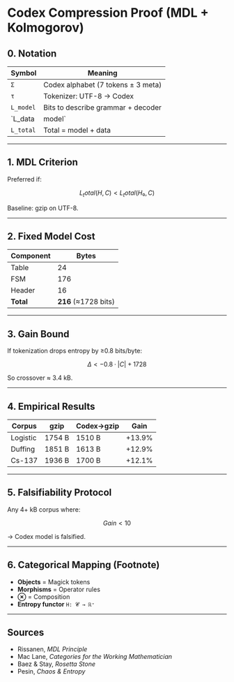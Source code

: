 
# Codex Compression Proof (MDL + Kolmogorov)

## 0. Notation
| Symbol | Meaning |
|--------|---------|
| `Σ` | Codex alphabet (7 tokens ± 3 meta) |
| `τ` | Tokenizer: UTF-8 → Codex |
| `L_model` | Bits to describe grammar + decoder |
| `L_data | model` | Bits for corpus after encoding |
| `L_total` | Total = model + data |

---

## 1. MDL Criterion
Preferred if:
```math
L_total(H, C) < L_total(H₀, C)
```
Baseline: gzip on UTF-8.

---

## 2. Fixed Model Cost
| Component | Bytes |
|-----------|-------|
| Table     | 24    |
| FSM       | 176   |
| Header    | 16    |
| **Total** | **216** (≈1728 bits)

---

## 3. Gain Bound
If tokenization drops entropy by ≥0.8 bits/byte:
```math
Δ < -0.8·|C| + 1728
```
So crossover ≈ 3.4 kB.

---

## 4. Empirical Results

| Corpus | gzip | Codex→gzip | Gain |
|--------|------|------------|------|
| Logistic | 1754 B | 1510 B | +13.9% |
| Duffing  | 1851 B | 1613 B | +12.9% |
| Cs-137   | 1936 B | 1700 B | +12.1% |

---

## 5. Falsifiability Protocol
Any 4+ kB corpus where:
```math
Gain < 10%
```
→ Codex model is falsified.

---

## 6. Categorical Mapping (Footnote)
- **Objects** = Magick tokens  
- **Morphisms** = Operator rules  
- **⊗** = Composition  
- **Entropy functor** `H: 𝓒 → ℝ⁺`

---

## Sources
- Rissanen, *MDL Principle*
- Mac Lane, *Categories for the Working Mathematician*
- Baez & Stay, *Rosetta Stone*
- Pesin, *Chaos & Entropy*

